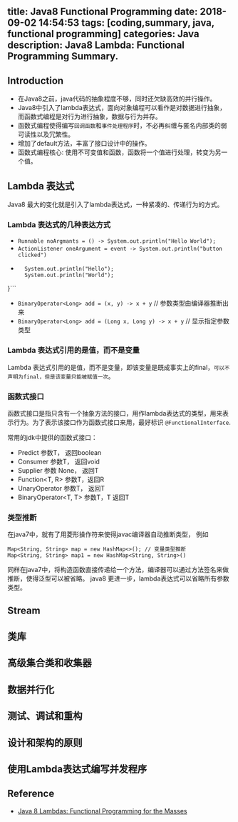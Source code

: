 title: Java8 Functional Programming
date: 2018-09-02 14:54:53
tags: [coding,summary, java, functional programming]
categories:  Java 
description: Java8 Lambda: Functional Programming Summary.
---

## Introduction

- 在Java8之前，java代码的抽象程度不够，同时还欠缺高效的并行操作。
- Java8中引入了lambda表达式，面向对象编程可以看作是对数据进行抽象，而函数式编程是对行为进行抽象，数据与行为并存。
- 函数式编程使得编写`回调函数`和`事件处理程序`时，不必再纠缠与匿名内部类的弱可读性以及冗繁性。
- 增加了default方法，丰富了接口设计中的操作。
- 函数式编程核心: 使用不可变值和函数，函数将一个值进行处理，转变为另一个值。

## Lambda 表达式

Java8 最大的变化就是引入了lambda表达式，一种紧凑的、传递行为的方式。

### Lambda 表达式的几种表达方式

- `Runnable noArgmants = () -> System.out.println("Hello World");`
- `ActionListener oneArgument = event -> System.out.println("button clicked")`
- ``` Runnable multiStatement = () -> {
    System.out.println("Hello");
    System.out.println("World");
}```
- `BinaryOperator<Long> add = (x, y) -> x + y` // 参数类型由编译器推断出来
- `BinaryOperator<Long> add = (Long x, Long y) -> x + y` // 显示指定参数类型

### Lambda 表达式引用的是值，而不是变量

Lambda 表达式引用的是值，而不是变量，即该变量是既成事实上的final，`可以不声明为final，但是该变量只能被赋值一次`。

### 函数式接口 

函数式接口是指只含有一个抽象方法的接口，用作lambda表达式的类型，用来表示行为。为了表示该接口作为函数式接口来用，最好标识 `@FunctionalInterface`.

常用的jdk中提供的函数式接口：

- Predict<T> 参数T， 返回boolean
- Consumer<T> 参数T， 返回void
- Supplier<T> 参数 None， 返回T
- Function<T, R> 参数T，返回R
- UnaryOperator<T> 参数T， 返回T
- BinaryOperator<T, T> 参数T，T 返回T

### 类型推断

在java7中，就有了用菱形操作符来使得javac编译器自动推断类型， 例如

```
Map<String, String> map = new HashMap<>(); // 变量类型推断
Map<String, String> map1 = new HashMap<String, String>()
```
同样在java7中，将构造函数直接传递给一个方法，编译器可以通过方法签名来做推断，使得泛型可以被省略。
java8 更进一步，lambda表达式可以省略所有参数类型。

## Stream

## 类库

## 高级集合类和收集器

## 数据并行化

## 测试、调试和重构

## 设计和架构的原则

## 使用Lambda表达式编写并发程序

## Reference
- [Java 8 Lambdas: Functional Programming for the Masses](https://www.amazon.com/Java-Lambdas-Functional-Programming-Masses/dp/1449370772)

